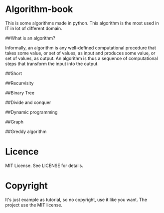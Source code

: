 Algorithm-book
==============

This is some algorithms made in python. This algorithm is the most used in IT in lot of different domain.

##What is an algorithm?


Informally, an algorithm is any well-defined computational procedure that takes
some value, or set of values, as input and produces some value, or set of values, as
output. An algorithm is thus a sequence of computational steps that transform the
input into the output. 


##Short


##Recurvisity 


##Binary Tree


##Divide and conquer



##Dynamic programming


##Graph


##Greddy algorithm


# Licence

MIT License. See LICENSE for details.

# Copyright 

It's just example as tutorial, so no copyright, use it like you want. The project use the MIT license.

